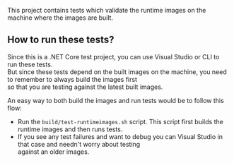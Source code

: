 This project contains tests which validate the runtime images on the machine where the images are built.  

## How to run these tests?
Since this is a .NET Core test project, you can use Visual Studio or CLI to run these tests.  
But since these tests depend on the built images on the machine, you need to remember to always build the images first  
so that you are testing against the latest built images.

An easy way to both build the images and run tests would be to follow this flow:  
- Run the `build/test-runtimeimages.sh` script. This script first builds the runtime images and then runs tests.  
- If you see any test failures and want to debug you can Visual Studio in that case and needn't worry about testing  
  against an older images.
